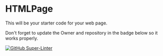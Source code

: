 # HTMLPage

This will be your starter code for your web page.

Don't forget to update the Owner and repository in the badge below so it works properly.

[![GitHub Super-Linter](https://github.com/ChrisRobby/html-page-ChrisRobby/workflows/Lint%20Code%20Base/badge.svg)](https://github.com/marketplace/actions/super-linter)

